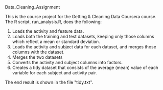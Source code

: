 Data_Cleaning_Assignment


This is the course project for the Getting & Cleaning Data Coursera course. The R script, run_analysis.R, does the following:

1. Loads the activity and feature data.
2. Loads both the training and test datasets, keeping only those columns which    reflect a mean or standard deviation.
3. Loads the activity and subject data for each dataset, and merges those    columns with the dataset.
4. Merges the two datasets
5. Converts the activity and subject columns into factors.
6. Creates a tidy dataset that consists of the average (mean) value of each    variable for each subject and activity pair.

The end result is shown in the file "tidy.txt".